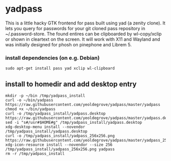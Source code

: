 # yadpass

This is a little hacky GTK frontend for pass built using yad (a zenity clone).
It lets you query for passwords for your git cloned pass repository 
in ~/.password-store. The found entires can be clipboarded by wl-copy/xclip
or shown in cleartext on the screen.
It will work with X11 and Wayland and was initially designed for phosh on
pinephone and Librem 5.


### install dependencies (on e.g. Debian)
```
sudo apt-get install pass yad xclip wl-clipboard
```

## install to homedir and add desktop entry
```
mkdir -p ~/bin /tmp/yadpass_install
curl -o ~/bin/yadpass https://raw.githubusercontent.com/yeoldegrove/yadpass/master/yadpass
chmod +x ~/bin/yadpass
curl -o /tmp/yadpass_install/yadpass.desktop https://raw.githubusercontent.com/yeoldegrove/yadpass/master/yadpass.desktop
sed -i "s#/usr#$HOME#g" /tmp/yadpass_install/yadpass.desktop
xdg-desktop-menu install --novendor /tmp/yadpass_install/yadpass.desktop
curl -o /tmp/yadpass_install/yadpass_256x256.png https://raw.githubusercontent.com/yeoldegrove/yadpass/master/yadpass_256x256.png
xdg-icon-resource install --novendor --size 256 /tmp/yadpass_install/yadpass_256x256.png yadpass
rm -r /tmp/yadpass_install

```

